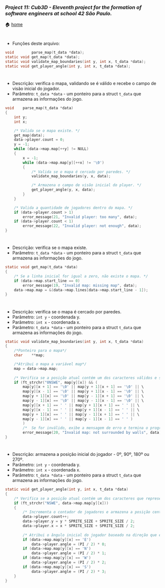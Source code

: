 ### _Project 11: Cub3D - Eleventh project for the formation of software engineers at school 42 São Paulo._

🏠 [home](https://github.com/Vinicius-Santoro/42-formation-lvl2-11.cub3d)

<h1></h1>


- Funções deste arquivo:
```c
void		parse_map(t_data *data);
static void	get_map(t_data *data);
static void	validate_map_boundaries(int y, int x, t_data *data);
static void	get_player_angle(int y, int x, t_data *data);
```

<h1></h1>

- Descrição: verifica o mapa, validando se é válido e recebe o campo de visão
inicial do jogador.
- Parâmetro: `t_data *data` - um ponteiro para a struct `t_data` que armazena as
informações do jogo.
```c
void	parse_map(t_data *data)
{
	int	y;
	int	x;

    /* Valida se o mapa existe. */
	get_map(data);
	data->player.count = 0;
	y = -1;
	while (data->map.map[++y] != NULL)
	{
		x = -1;
		while (data->map.map[y][++x] != '\0')
		{
            /* Valida se o mapa é cercado por paredes. */
			validate_map_boundaries(y, x, data);

            /* Armazena o campo de visão inicial do player. */
			get_player_angle(y, x, data);
		}
	}

    /* Valida a quantidade de jogadores dentro do mapa. */
	if (data->player.count > 1)
		error_message(21, "Invalid player: too many", data);
	if (data->player.count < 1)
		error_message(22, "Invalid player: not enough", data);
}
```

<h1></h1>

- Descrição: verifica se o mapa existe.
- Parâmetro: `t_data *data` - um ponteiro para a struct `t_data` que armazena as
informações do jogo.
```c
static void	get_map(t_data *data)
{
    /* Se a linha inicial for igual a zero, não existe o mapa. */
	if (data->map.start_line == 0)
		error_message(19, "Invalid map: missing map", data);
	data->map.map = &(data->map.lines[data->map.start_line - 1]);
}
```

<h1></h1>

- Descrição: verifica se o mapa é cercado por paredes.
- Parâmetro: `int y` - coordenada y.
- Parâmetro: `int x` - coordenada x.
- Parâmetro: `t_data *data` - um ponteiro para a struct `t_data` que armazena as
informações do jogo.
```c
static void	validate_map_boundaries(int y, int x, t_data *data)
{
    /*Ponteiro para o mapa*/
    char	**map;

    /*Atribui o mapa a variável map*/
    map = data->map.map;
    
    /* Verifica se a posição atual contém um dos caracteres válidos e se os arredores da posição atual são válidos */
    if (ft_strchr("0NSWE", map[y][x]) && (
        map[y][x + 1] == '\0' || map[y + 1][x + 1] == '\0' || \
        map[y][x - 1] == '\0' || map[y + 1][x - 1] == '\0' || \
        map[y + 1][x] == '\0' || map[y - 1][x + 1] == '\0' || \
        map[y - 1][x] == '\0' || map[y - 1][x - 1] == '\0' || \
        map[y][x + 1] == ' ' || map[y + 1][x + 1] == ' ' || \
        map[y][x - 1] == ' ' || map[y + 1][x - 1] == ' ' || \
        map[y + 1][x] == ' ' || map[y - 1][x + 1] == ' ' || \
        map[y - 1][x] == ' ' || map[y - 1][x - 1] == ' ' )
        )
        /*  Se for inválido, exibe a mensagem de erro e termina o programa */
        error_message(20, "Invalid map: not surrounded by walls", data);
}

```

<h1></h1>

- Descrição: armazena a posição inicial do jogador - 0º, 90º, 180º ou 270º.
- Parâmetro: `int y` - coordenada y.
- Parâmetro: `int x` - coordenada x.
- Parâmetro: `t_data *data` - um ponteiro para a struct `t_data` que armazena as
informações do jogo.
```c
static void	get_player_angle(int y, int x, t_data *data)
{
	/* Verifica se a posição atual contém um dos caracteres que representa o jogador */
	if (ft_strchr("NSWE", data->map.map[y][x]))
	{
		/* Incrementa o contador de jogadores e armazena a posição central do jogador */
		data->player.count++;
		data->player.y = y * SPRITE_SIZE + SPRITE_SIZE / 2;
		data->player.x = x * SPRITE_SIZE + SPRITE_SIZE / 2;
		
		/* Atribui o ângulo inicial do jogador baseado na direção que ele está olhando */
		if (data->map.map[y][x] == 'E')
			data->player.angle = (PI / 2) * 0;
		if (data->map.map[y][x] == 'N')
			data->player.angle = (PI / 2) * 1;
		if (data->map.map[y][x] == 'W')
			data->player.angle = (PI / 2) * 2;
		if (data->map.map[y][x] == 'S')
			data->player.angle = (PI / 2) * 3;
	}
}


```